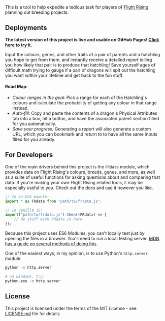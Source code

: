 

This is a tool to help expedite a tedious task for players of [Flight Rising](https://www1.flightrising.com/): planning out breeding projects.

## Deployments

**The latest version of this project is live and usable on GitHub Pages! [Click here to try it](https://egad13.github.io/FR-Hatchling-Probability/).**



Input the colours, genes, and other traits of a pair of parents and a hatchling you hope to get from them, and instantly receive a detailed report telling you how likely that pair is to produce that hatchling! Save yourself ages of difficult math trying to gauge if a pair of dragons will spit out the hatchling you want within your lifetime and get back to the fun stuff.

#### Road Map:

* *Colour ranges in the goal:* Pick a range for each of the Hatchling's colours and calculate the probability of getting any colour in that range instead.
* *Auto-fill:* Copy and paste the contents of a dragon's Physical Attributes tab into a box, hit a button, and have the associated parent section filled for you automatically.
* *Save your progress:* Generating a report will also generate a custom URL, which you can bookmark and return to to have all the same inputs filled for you already.

## For Developers

One of the main drivers behind this project is the `FRdata` module, which provides data on Flight Rising's colours, breeds, genes, and more, as well as a suite of useful functions for asking questions about and comparing that data. If you're making your own Flight Rising related tools, it may be especially useful to you. Check out the docs and use it however you like.

```js
// In an ES6 module:
import * as FRdata from "path/to/frdata.js";

// In vanilla JS:
import("path/to/frdata.js").then((FRdata) => {
	// do stuff with FRdata in here
});
```

Because this project uses ES6 Modules, you can't locally test just by opening the files in a browser. You'll need to run a local testing server. [MDN has a guide on several methods of doing this](https://developer.mozilla.org/en-US/docs/Learn/Common_questions/Tools_and_setup/set_up_a_local_testing_server).

One of the easiest ways, in my opinion, is to use Python's `http.server` module:
```bash
python -m http.server

# on windows, try:
python.exe -m http.server
```

## License

This project is licensed under the terms of the MIT License - see [LICENSE.md](https://github.com/egad13/FR-Hatchling-Probability/blob/main/LICENSE) file for details

